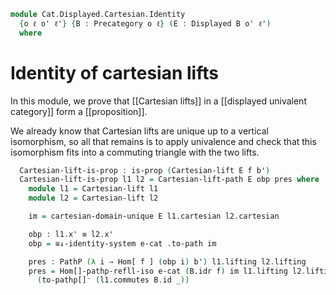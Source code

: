 <!--
```agda
open import Cat.Displayed.Cartesian
open import Cat.Displayed.Base
open import Cat.Prelude

import Cat.Displayed.Univalence.Reasoning
import Cat.Displayed.Univalence
import Cat.Displayed.Reasoning as Dr
import Cat.Reasoning as Cr
```
-->

```agda
module Cat.Displayed.Cartesian.Identity
  {o ℓ o' ℓ'} {B : Precategory o ℓ} (E : Displayed B o' ℓ')
  where
```

# Identity of cartesian lifts

<!--
```agda
private
  module B = Cr B

open Cat.Displayed.Univalence.Reasoning E
open Cat.Displayed.Univalence E
open Dr E

module _ {a b b'} (e-cat : is-category-displayed) (f : B.Hom a b) where
```
-->

In this module, we prove that [[Cartesian lifts]] in a [[displayed
univalent category]] form a [[proposition]].

We already know that Cartesian lifts are unique up to a vertical
isomorphism, so all that remains is to apply univalence and check
that this isomorphism fits into a commuting triangle with the two
lifts.

```agda
  Cartesian-lift-is-prop : is-prop (Cartesian-lift E f b')
  Cartesian-lift-is-prop l1 l2 = Cartesian-lift-path E obp pres where
    module l1 = Cartesian-lift l1
    module l2 = Cartesian-lift l2

    im = cartesian-domain-unique E l1.cartesian l2.cartesian

    obp : l1.x' ≡ l2.x'
    obp = ≅↓-identity-system e-cat .to-path im

    pres : PathP (λ i → Hom[ f ] (obp i) b') l1.lifting l2.lifting
    pres = Hom[]-pathp-refll-iso e-cat (B.idr f) im l1.lifting l2.lifting
      (to-pathp[]⁻ (l1.commutes B.id _))
```
